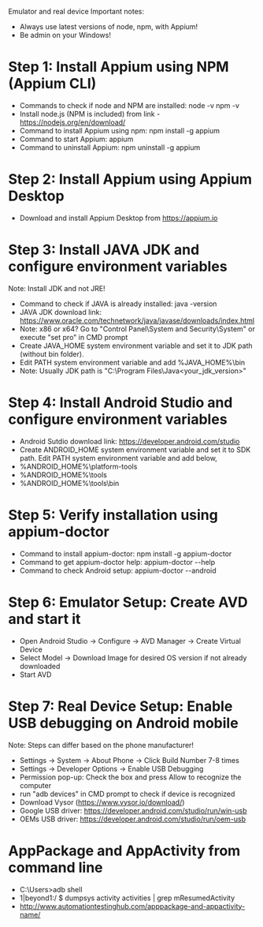 Emulator and real device
Important notes: 
- Always use latest versions of node, npm, with Appium!
- Be admin on your Windows!


Step 1: Install Appium using NPM (Appium CLI)
============================================
- Commands to check if node and NPM are installed:
node -v
npm -v
- Install node.js (NPM is included) from link - https://nodejs.org/en/download/
- Command to install Appium using npm: npm install -g appium
- Command to start Appium: appium
- Command to uninstall Appium: npm uninstall -g appium


Step 2: Install Appium using Appium Desktop
===========================================
- Download and install Appium Desktop from https://appium.io


Step 3: Install JAVA JDK and configure environment variables
===========================================================
Note: Install JDK and not JRE!
- Command to check if JAVA is already installed: java -version
- JAVA JDK download link: https://www.oracle.com/technetwork/java/javase/downloads/index.html
- Note: x86 or x64? Go to "Control Panel\System and Security\System" or execute "set pro" in CMD prompt
- Create JAVA_HOME system environment variable and set it to JDK path (without bin folder). 
- Edit PATH system environment variable and add %JAVA_HOME%\bin
- Note: Usually JDK path is "C:\Program Files\Java\<your_jdk_version>"


Step 4: Install Android Studio and configure environment variables
=================================================================
- Android Sutdio download link: https://developer.android.com/studio
- Create ANDROID_HOME system environment variable and set it to SDK path. 
Edit PATH system environment variable and add below,
- %ANDROID_HOME%\platform-tools
- %ANDROID_HOME%\tools
- %ANDROID_HOME%\tools\bin


Step 5: Verify installation using appium-doctor
===============================================
- Command to install appium-doctor: npm install -g appium-doctor
- Command to get appium-doctor help: appium-doctor --help
- Command to check Android setup: appium-doctor --android 


Step 6: Emulator Setup: Create AVD and start it 
================================================
- Open Android Studio -> Configure -> AVD Manager -> Create Virtual Device 
- Select Model -> Download Image for desired OS version if not already downloaded 
- Start AVD

Step 7: Real Device Setup: Enable USB debugging on Android mobile
==================================================================
Note: Steps can differ based on the phone manufacturer!
- Settings -> System -> About Phone -> Click Build Number 7-8 times
- Settings -> Developer Options -> Enable USB Debugging
- Permission pop-up: Check the box and press Allow to recognize the computer
- run "adb devices" in CMD prompt to check if device is recognized
- Download Vysor (https://www.vysor.io/download/)
- Google USB driver: https://developer.android.com/studio/run/win-usb
- OEMs USB driver: https://developer.android.com/studio/run/oem-usb

# AppPackage and AppActivity from command line
- C:\Users>adb shell
- 1|beyond1:/ $ dumpsys activity activities | grep mResumedActivity
- http://www.automationtestinghub.com/apppackage-and-appactivity-name/




